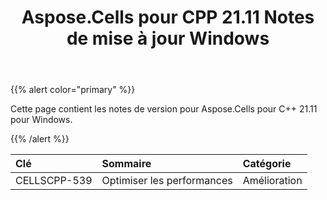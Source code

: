 ﻿---
title: Aspose.Cells pour CPP 21.11 Notes de mise à jour Windows
type: docs
weight: 5
url: /fr/cpp/aspose-cells-for-cpp-21-11-release-notes-windows/
---
{{% alert color="primary" %}}

Cette page contient les notes de version pour Aspose.Cells pour C++ 21.11 pour Windows.

{{% /alert %}}

|**Clé**|**Sommaire**|**Catégorie**|
|:- |:- |:- |
|CELLSCPP-539| Optimiser les performances|Amélioration|
